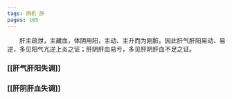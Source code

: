 ```yaml
---
tags: 病机 肝
pages: 165
---
```

&emsp;&emsp;肝主疏泄，主藏血，体阴用阳，主动、主升而为刚脏。因此肝气肝阳易动、易逆，多见阳气亢逆上炎之证；肝阴肝血易亏，多见肝阴肝血不足之证。

### [[肝气肝阳失调]]
### [[肝阴肝血失调]]